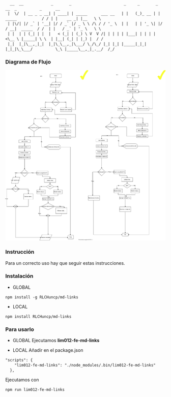 ```
  __  __            _       _                       _     _       _                   __  _          _      __
 |  \/  | __ _ _ __| | ____| | _____      ___ __   | |   (_)_ __ | | _____           / / | |    __ _| |__   \ \
 | |\/| |/ _` | '__| |/ / _` |/ _ \ \ /\ / / '_ \  | |   | | '_ \| |/ / __|  _____  / /  | |   / _` | '_ \   \ \
 | |  | | (_| | |  |   < (_| | (_) \ V  V /| | | | | |___| | | | |   <\__ \ |_____| \ \  | |__| (_| | |_) |  / /
 |_|  |_|\__,_|_|  |_|\_\__,_|\___/ \_/\_/ |_| |_| |_____|_|_| |_|_|\_\___/          \_\ |_____\__,_|_.__/  /_/

 ```

### Diagrama de Flujo
![](src/img/diagrama_Flujo.svg)

### Instrucción
Para un correcto uso hay que seguir estas instrucciones.

### Instalación

* GLOBAL
```
npm install -g RLCHuncp/md-links
```
* LOCAL
```
npm install RLCHuncp/md-links
```
### Para usarlo

* GLOBAL
Ejecutamos **lim012-fe-md-links**

* LOCAL
Añadir en el package.json
```
"scripts": {
    "lim012-fe-md-links": "./node_modules/.bin/lim012-fe-md-links"
  },
```
Ejecutamos con
```
npm run lim012-fe-md-links
```
